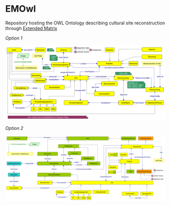 # EMOwl

Repository hosting the OWL Ontology describing cultural site reconstruction through [Extended Matrix](https://www.extendedmatrix.org/)

<i>Option 1</i>

<img src="pre-samod/cm_draft/option 1/emowl draft.png">

<i>Option 2</i>

<img src="pre-samod/cm_draft/option 2/emowl draft-fully aligned.png">